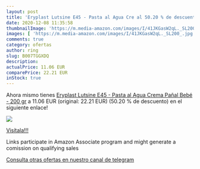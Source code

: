 ```yaml
---
layout: post
title: 'Eryplast Lutsine E45 - Pasta al Agua Cre al 50.20 % de descuento'
date: 2020-12-08 11:35:58
thumbnailImage: 'https://m.media-amazon.com/images/I/41JKGasW2qL._SL200_.jpg'
images: [ 'https://m.media-amazon.com/images/I/41JKGasW2qL._SL200_.jpg' ]
comments: true
category: ofertas
author: ring
slug: B007TGGXDQ
description:
actualPrice: 11.06 EUR
comparePrice: 22.21 EUR
inStock: true
---
```


Ahora mismo tienes [Eryplast Lutsine E45 - Pasta al Agua Crema Pañal Bebé - 200 gr](https://www.amazon.es/dp/B007TGGXDQ/?tag=tolees-21) a 11.06 EUR (original: 22.21 EUR) (50.20 %  de descuento) en el siguiente enlace!

[![](https://m.media-amazon.com/images/I/41JKGasW2qL._SL200_.jpg)](https://www.amazon.es/dp/B007TGGXDQ/?tag=tolees-21)

[Visítala!!!](https://www.amazon.es/dp/B007TGGXDQ/?tag=tolees-21)

Links participate in Amazon Associate program and might generate a comission on qualifying sales

[Consulta otras ofertas en nuestro canal de telegram](https://t.me/s/ofertas25)
